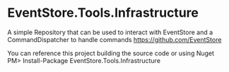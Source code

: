 # EventStore.Tools.Infrastructure
A simple Repository that can be used to interact with EventStore and a CommandDispatcher to handle commands https://github.com/EventStore    
  
You can reference this project building the source code or using Nuget  
PM> Install-Package EventStore.Tools.Infrastructure  
